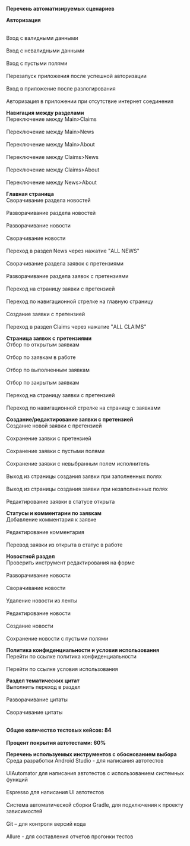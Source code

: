 **Перечень автоматизируемых сценариев**

**Авторизация**

<br/>Вход с валидными данными</br>
<br/>Вход с невалидными данными</br>
<br/>Вход с пустыми полями</br>
<br/>Перезапуск приложения после успешной авторизации</br>
<br/>Вход в приложение после разлогирования</br>
<br/>Авторизация в приложении при отсутствие интернет соединения</br>

**Навигация между разделами**
<br/>Переключение между Main>Claims</br>
<br/>Переключение между Main>News</br>
<br/>Переключение между Main>About</br>
<br/>Переключение между Claims>News</br>
<br/>Переключение между Claims>About</br>
<br/>Переключение между News>About</br>

**Главная страница**
<br/>Сворачивание раздела новостей</br>
<br/>Разворачивание раздела новостей</br>
<br/>Разворачивание новости</br>
<br/>Сворачивание новости</br>
<br/>Переход в раздел News через нажатие "ALL NEWS"</br>
<br/>Сворачивание раздела заявок с претензиями</br>
<br/>Разворачивание раздела заявок с претензиями</br>
<br/>Переход на страницу заявки с претензией</br>
<br/>Переход по навигационной стрелке на главную страницу</br>
<br/>Создание заявки с претензией</br>
<br/>Переход в раздел Claims через нажатие "ALL CLAIMS"</br>

**Страница заявок с претензиями**
<br/>Отбор по открытым заявкам</br>
<br/>Отбор по заявкам в работе</br>
<br/>Отбор по выполненным заявкам</br>
<br/>Отбор по закрытым заявкам</br>
<br/>Переход на страницу заявки с претензией</br>
<br/>Переход по навигационной стрелке на страницу с заявками</br>

**Создание/редактирование заявки с претензией**
<br/>Создание новой заявки с претензией</br>
<br/>Сохранение заявки с претензией</br>
<br/>Сохранение заявки с пустыми полями</br>
<br/>Сохранение заявки с невыбранным полем исполнитель</br>
<br/>Выход из страницы создания заявки при заполненных полях</br>
<br/>Выход из страницы создания заявки при незаполненных полях</br>
<br/>Редактирование заявки в статусе открыта</br>

**Статусы и комментарии по заявкам**
<br/>Добавление комментария к заявке</br>
<br/>Редактирование комментария</br>
<br/>Перевод заявки из открыта в статус в работе</br>

**Новостной раздел**
<br/>Проверить инструмент редактирования на форме</br>
<br/>Разворачивание новости</br>
<br/>Сворачивание новости</br>
<br/>Удаление новости из ленты</br>
<br/>Редактирование новости</br>
<br/>Создание новости</br>
<br/>Сохранение новости с пустыми полями</br>

**Политика конфиденциальности и условия использования**
<br/>Перейти по ссылке политика конфиденциальности</br>
<br/>Перейти по ссылке условия использования</br>

**Раздел тематических цитат**
<br/>Выполнить переход в раздел</br>
<br/>Разворачивание цитаты</br>
<br/>Сворачивание цитаты</br>

<br/>**Общее количество тестовых кейсов: 84</br>
<br/>Процент покрытия автотестами: 60%**</br>

**Перечень используемых инструментов с обоснованием выбора**
<br/>Среда разработки Android Studio - для написания автотестов</br>
<br/>UIAutomator для написания автотестов с использованием системных функций</br>
<br/>Espresso для написания UI автотестов</br>
<br/>Система автоматической сборки Gradle, для подключения к проекту зависимостей</br>
<br/>Git – для контроля версий кода</br>
<br/>Allure - для составления отчетов прогонки тестов</br>
